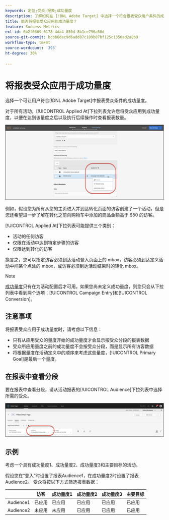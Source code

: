 ```yaml
---
keywords: 定位;受众;报表;成功量度
description: 了解如何在 [!DNL Adobe Target] 中选择一个符合报表受众用户条件的成功量度。
title: 能否将报表受众应用到成功量度？
feature: Success Metrics
exl-id: 6b2f6669-6178-4da4-850d-8b1ce796a50d
source-git-commit: bcbb6dec9d6add07c109b07bf125c1356ad2a8b9
workflow-type: tm+mt
source-wordcount: '393'
ht-degree: 36%

---
```


# 将报表受众应用于成功量度

选择一个可让用户符合[!DNL Adobe Target]中报表受众条件的成功量度。

对于所有活动，[!UICONTROL Applied At]下拉列表允许您将受众应用到成功量度，以便在达到该量度之后以及执行后续操作时查看报表数量。

![success_metric图像](assets/success_metric.png)

例如，假设您为所有从您的主页进入并到达转化页面的访客创建了一个活动，但是您还希望进一步了解在转化之前向购物车中添加的商品金额高于 $50 的访客。

[!UICONTROL Applied At]下拉列表可能提供三个类别：

* 活动的任何访客
* 仅限在活动中达到特定步骤的访客
* 仅限达到转化的访客

换言之，您可以指定访客必须到达活动登入页面上的 mbox，访客必须到达定义活动中间某个点处的 mbox，或访客必须到达活动结束时的转化 mbox。

>[!NOTE]
>
>[成功量度](/help/main/c-activities/r-success-metrics/success-metrics.md#reference_D011575C85DA48E989A244593D9B9924)只有在为活动配置后才可用。如果您尚未定义成功量度，则您只会从下拉列表中看到两个选项：[!UICONTROL Campaign Entry]和[!UICONTROL Conversion]。


## 注意事项

将报表受众应用于成功量度时，请考虑以下信息：

* 只有从应用受众的量度开始的成功量度才会显示按受众分段的报表数据
* 受众所应用量度之前的成功量度不会按受众分段，而是显示所有访客数据
* 将根据量度在活动定义中的顺序来考虑这些量度，[!UICONTROL Primary Goal]是最后一个量度。

## 在报表中查看分段

要在报表中查看分段，请从活动报表的[!UICONTROL Audience]下拉列表中选择所需的受众。

![reporting_audience_dropdown图像](assets/reporting_audience_dropdown.png)

## 示例

考虑一个具有成功量度1、成功量度2、成功量度3和主要目标的活动。

假设您在“登入”时设置了报表Audience1，在成功量度2时设置了报表Audience2。 受众将按以下方式筛选报表数据：

|  | 访客 | 成功量度1 | 成功量度2 | 成功量度3 | 主要目标 |
| --- | --- | --- | --- | --- | --- |
| Audience1 | 已应用 | 已应用 | 已应用 | 已应用 | 已应用 |
| Audience2 | 未应用 | 未应用 | 已应用 | 已应用 | 已应用 |
